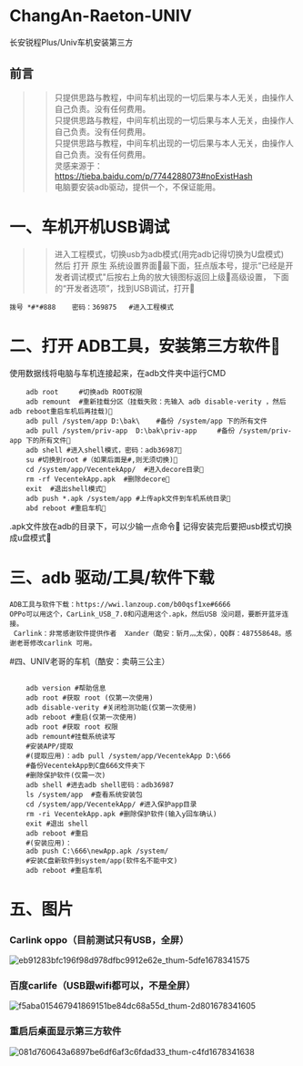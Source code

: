# ChangAn-Raeton-UNIV
长安锐程Plus/Univ车机安装第三方
## 前言
>>只提供思路与教程，中间车机出现的一切后果与本人无关，由操作人自己负责。没有任何费用。</br>
>>只提供思路与教程，中间车机出现的一切后果与本人无关，由操作人自己负责。没有任何费用。</br>
>>只提供思路与教程，中间车机出现的一切后果与本人无关，由操作人自己负责。没有任何费用。</br>
>>灵感来源于：https://tieba.baidu.com/p/7744288073#noExistHash</br>
>>电脑要安装adb驱动，提供一个，不保证能用。
# 一、车机开机USB调试
>>进入工程模式，切换usb为adb模式(用完adb记得切换为U盘模式)</br>
>>然后  打开 原生 系统设置界面最下面，狂点版本号，提示“已经是开发者调试模式"后按右上角的放大镜图标返回上级高级设置，
    下面的“开发者选项”，找到USB调试，打开
```shell
拨号 *#*#888    密码：369875   #进入工程模式
```
# 二、打开 ADB工具，安装第三方软件
使用数据线将电脑与车机连接起来，在adb文件夹中运行CMD
```shell
    adb root     #切换adb ROOT权限
    adb remount  #重新挂载分区（挂载失败：先输入 adb disable-verity ，然后  adb reboot重启车机后再挂载)
    adb pull /system/app D:\bak\    #备份 /system/app 下的所有文件
    adb pull /system/priv-app  D:\bak\priv-app     #备份 /system/priv-app 下的所有文件
    adb shell #进入shell模式，密码：adb36987
    su #切换到root #（如果后面是#,则无须切换)
    cd /system/app/VecentekApp/  #进入decore目录
    rm -rf VecentekApp.apk  #删除decore
    exit  #退出shell模式
    adb push *.apk /system/app #上传apk文件到车机系统目录
    abd reboot #重启车机
```
.apk文件放在adb的目录下，可以少输一点命令
 记得安装完后要把usb模式切换成u盘模式

# 三、adb 驱动/工具/软件下载
	ADB工具与软件下载：https://wwi.lanzoup.com/b00qsf1xe#6666
    OPPo可以用这个，CarLink_USB_7.0和闪退用这个.apk，然后USB 没问题，要断开蓝牙连接。
     Carlink：非常感谢软件提供作者  Xander（酷安：斩月灬太保），QQ群：487558648。感谢老哥修改carlink 可用。
#四、UNIV老哥的车机（酷安：卖萌三公主）
```shell

    adb version #帮助信息
    adb root #获取 root (仅第一次使用)
    adb disable-verity #关闭检测功能(仅第一次使用)
    adb reboot #重启(仅第一次使用)
    adb root #获取 root 权限 
    adb remount#挂载系统读写
    #安装APP/提取
    #(提取应用)：adb pull /system/app/VecentekApp D:\666    
    #备份VecentekApp到C盘666文件夹下
    #删除保护软件(仅需一次)
    adb shell #进去adb shell密码：adb36987
    ls /system/app  #查看系统安装包
    cd /system/app/VecentekApp/ #进入保护app目录
    rm -ri VecentekApp.apk #删除保护软件(输入y回车确认)
    exit #退出 shell
    adb reboot #重启
    #(安装应用)：
    adb push C:\666\newApp.apk /system/
    #安装C盘新软件到system/app(软件名不能中文)
    adb reboot #重启车机
```
# 五、图片
### Carlink  oppo（目前测试只有USB，全屏）
![eb91283bfc196f98d978dfbc9912e62e_thum-5dfe1678341575](https://user-images.githubusercontent.com/32184355/224259753-9fa12570-412e-4d02-aa2d-d41873c5e878.png)
### 百度carlife（USB跟wifi都可以，不是全屏）
![f5aba015467941869151be84dc68a55d_thum-2d801678341605](https://user-images.githubusercontent.com/32184355/224259831-5ee9e366-d55f-4607-9204-cb69c4443d00.png)
### 重启后桌面显示第三方软件
![081d760643a6897be6df6af3c6fdad33_thum-c4fd1678341638](https://user-images.githubusercontent.com/32184355/224259884-814b0707-1979-4bd8-87b4-1b0bea49c3b5.png)
